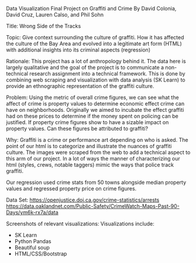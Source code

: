 Data Visualization Final Project on Graffiti and Crime
By David Colonia, David Cruz, Lauren Calso, and Phil Sohn

Title: Wrong Side of the Tracks

Topic: Give context surrounding the culture of graffiti. How it has affected the culture of the Bay Area and evolved into a legitimate art form (HTML) with additional insights into its criminal aspects (regression)

Rationale: This project has a lot of anthropology behind it. The data here is largely qualitative and the goal of the project is to communicate a non-technical research assignment into a technical framework. This is done by combining web scraping and visualization with data analysis (SK Learn) to provide an ethnographic representation of the graffiti culture.

Problem: Using the metric of overall crime figures, we can see what the affect of crime is property values to determine economic effect crime can have on neighborhoods. Originally we aimed to incubate the effect graffiti had on these prices to determine if the money spent on policing can be justified. If property crime figures show to have a sizable impact on property values. Can these figures be attributed to graffiti?

Why: Graffiti is a crime or performance art depending on who is asked. The point of our html is to categorize and illustrate the nuances of graffiti culture. The images were scraped from the web to add a technical aspect to this arm of our project. In a lot of ways the manner of characterizing our html (styles, crews, notable taggers) mimic the ways that police track graffiti. 


Our regression used crime stats from 50 towns alongside median property values and regressed property price on crime figures. 

Data Set: 
https://openjustice.doj.ca.gov/crime-statistics/arrests
https://data.oaklandnet.com/Public-Safety/CrimeWatch-Maps-Past-90-Days/ym6k-rx7a/data  

Screenshots of relevant visualizations:
Visualizations include:
-	SK Learn
-	Python Pandas
-	Beautiful soup
-	HTML/CSS/Bootstrap

